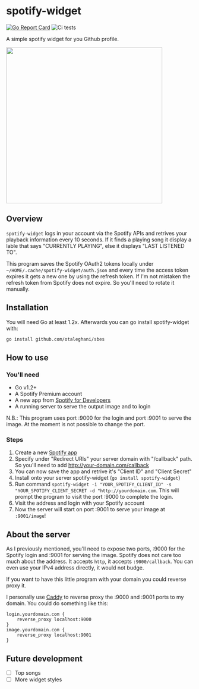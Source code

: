 # spotify-widget
[![Go Report Card](https://goreportcard.com/badge/github.com/otaleghani/spotify-widget)](https://goreportcard.com/report/github.com/otaleghani/spotify-widget)
![Ci tests](https://github.com/otaleghani/spotify-widget/actions/workflows/tests.yml/badge.svg)

A simple spotify widget for you Github profile.

<img src="https://spotify_image.talesign.com/image" width="420">

## Overview

`spotify-widget` logs in your account via the Spotify APIs and retrives your playback information every 10 seconds. If it finds a playing song it display a lable that says "CURRENTLY PLAYING", else it displays "LAST LISTENED TO".

This program saves the Spotify OAuth2 tokens locally under `~/HOME/.cache/spotify-widget/auth.json` and every time the access token expires it gets a new one by using the refresh token. If I'm not mistaken the refresh token from Spotify does not expire. So you'll need to rotate it manually.

## Installation

You will need Go at least 1.2x. Afterwards you can go install spotify-widget with:

``` bash
go install github.com/otaleghani/sbes
```

## How to use

### You'll need

- Go v1.2+
- A Spotify Premium account
- A new app from [Spotify for Developers](https://developer.spotify.com/)
- A running server to serve the output image and to login

N.B.: This program uses port :9000 for the login and port :9001 to serve the image. At the moment is not possible to change the port.

### Steps

1. Create a new [Spotify app](https://developer.spotify.com/dashboard)
2. Specify under "Redirect URIs" your server domain with "/callback" path. So you'll need to add http://your-domain.com/callback
3. You can now save the app and retrive it's "Client ID" and "Client Secret"
4. Install onto your server spotify-widget (`go install spotify-widget`)
5. Run command `spotify-widget -i "YOUR_SPOTIFY_CLIENT_ID" -s "YOUR_SPOTIFY_CLIENT_SECRET -d "http://yourdomain.com`. This will prompt the program to visit the port :9000 to complete the login.
6. Visit the address and login with your Spotify account
7. Now the server will start on port :9001 to serve your image at `:9001/image`!

## About the server

As I previously mentioned, you'll need to expose two ports, :9000 for the Spotify login and :9001 for serving the image. Spotify does not care too much about the address. It accepts `http`, it accepts `:9000/callback`. You can even use your IPv4 address directly, it would not budge. 

If you want to have this little program with your domain you could reverse proxy it.

I personally use [Caddy](https://caddyserver.com/) to reverse proxy the :9000 and :9001 ports to my domain. You could do something like this:

``` Caddyfile
login.yourdomain.com {
    reverse_proxy localhost:9000
}
image.yourdomain.com {
    reverse_proxy localhost:9001
}
```

## Future development

- [ ] Top songs
- [ ] More widget styles
